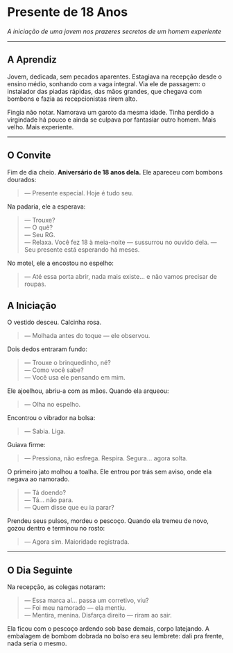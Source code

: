 # Presente de 18 Anos

*A iniciação de uma jovem nos prazeres secretos de um homem experiente*

---

## A Aprendiz

Jovem, dedicada, sem pecados aparentes. Estagiava na recepção desde o ensino médio, sonhando com a vaga integral. Via ele de passagem: o instalador das piadas rápidas, das mãos grandes, que chegava com bombons e fazia as recepcionistas rirem alto.

Fingia não notar. Namorava um garoto da mesma idade. Tinha perdido a virgindade há pouco e ainda se culpava por fantasiar outro homem. Mais velho. Mais experiente.

---

## O Convite

Fim de dia cheio. **Aniversário de 18 anos dela.** Ele apareceu com bombons dourados:
> — Presente especial. Hoje é tudo seu.

Na padaria, ele a esperava:
> — Trouxe?  
> — O quê?  
> — Seu RG.  
> — Relaxa. Você fez 18 à meia-noite — sussurrou no ouvido dela. — Seu presente está esperando há meses.

No motel, ele a encostou no espelho:
> — Até essa porta abrir, nada mais existe… e não vamos precisar de roupas.

## A Iniciação

O vestido desceu. Calcinha rosa.
> — Molhada antes do toque — ele observou.

Dois dedos entraram fundo:
> — Trouxe o brinquedinho, né?  
> — Como você sabe?  
> — Você usa ele pensando em mim.

Ele ajoelhou, abriu-a com as mãos. Quando ela arqueou:
> — Olha no espelho.

Encontrou o vibrador na bolsa:
> — Sabia. Liga.

Guiava firme:
> — Pressiona, não esfrega. Respira. Segura… agora solta.

O primeiro jato molhou a toalha. Ele entrou por trás sem aviso, onde ela negava ao namorado.
> — Tá doendo?  
> — Tá... não para.  
> — Quem disse que eu ia parar?

Prendeu seus pulsos, mordeu o pescoço. Quando ela tremeu de novo, gozou dentro e terminou no rosto:
> — Agora sim. Maioridade registrada.

---

## O Dia Seguinte

Na recepção, as colegas notaram:
> — Essa marca aí… passa um corretivo, viu?  
> — Foi meu namorado — ela mentiu.  
> — Mentira, menina. Disfarça direito — riram ao sair.

Ela ficou com o pescoço ardendo sob base demais, corpo latejando. A embalagem de bombom dobrada no bolso era seu lembrete: dali pra frente, nada seria o mesmo.
